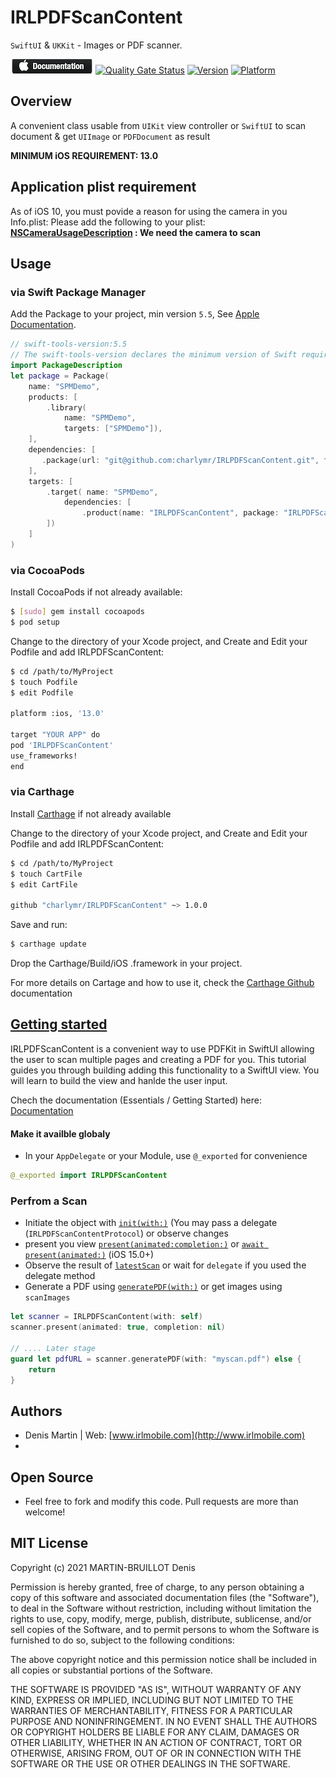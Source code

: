 # IRLPDFScanContent
`SwiftUI` & `UKKit` - Images or PDF scanner.

[![🍎 Documentation](https://raw.githubusercontent.com/charlymr/IRLPDFScanContent/main/documentationicon.png)](https://irlpdfscancontent.irlmobile.com/documentation/) [![Quality Gate Status](https://sonarcloud.io/api/project_badges/measure?project=charlymr_IRLPDFScanContent&metric=alert_status)](https://sonarcloud.io/summary/new_code?id=charlymr_IRLPDFScanContent) [![Version](https://img.shields.io/cocoapods/v/IRLPDFScanContent.svg?style=flat)](http://cocoapods.org/pods/IRLPDFScanContent) [![Platform](https://img.shields.io/cocoapods/p/IRLPDFScanContent.svg?style=flat)](http://cocoapods.org/pods/IRLPDFScanContent)

## Overview

A convenient class usable from `UIKit` view controller or `SwiftUI` to scan document & get `UIImage` or `PDFDocument` as result

**MINIMUM iOS REQUIREMENT: 13.0**

## Application plist requirement

As of iOS 10, you must povide a reason for using the camera in you Info.plist:
Please add the following to your plist:
**[NSCameraUsageDescription](https://developer.apple.com/documentation/bundleresources/information_property_list/nscamerausagedescription) : We need the camera to scan**

## Usage

### via Swift Package Manager

Add the Package to your project, min version `5.5`, See [Apple Documentation](https://developer.apple.com/documentation/swift_packages/adding_package_dependencies_to_your_app).

```swift
// swift-tools-version:5.5
// The swift-tools-version declares the minimum version of Swift required to build this package.
import PackageDescription
let package = Package(
    name: "SPMDemo",
    products: [
        .library(
            name: "SPMDemo",
            targets: ["SPMDemo"]),
    ],
    dependencies: [
       .package(url: "git@github.com:charlymr/IRLPDFScanContent.git", from: "1.0.0"),
    ],
    targets: [
        .target( name: "SPMDemo",
            dependencies: [
                .product(name: "IRLPDFScanContent", package: "IRLPDFScanContent"),
        ])
    ]
)
```

### via CocoaPods

Install CocoaPods if not already available:

``` bash
$ [sudo] gem install cocoapods
$ pod setup
```

Change to the directory of your Xcode project, and Create and Edit your Podfile and add IRLPDFScanContent:

``` bash
$ cd /path/to/MyProject
$ touch Podfile
$ edit Podfile

platform :ios, '13.0'

target "YOUR APP" do
pod 'IRLPDFScanContent'
use_frameworks!
end

```

### via Carthage

Install [Carthage](https://github.com/Carthage/Carthage#installing-carthage) if not already available 

Change to the directory of your Xcode project, and Create and Edit your Podfile and add IRLPDFScanContent:

``` bash
$ cd /path/to/MyProject
$ touch CartFile
$ edit CartFile

github "charlymr/IRLPDFScanContent" ~> 1.0.0
```

Save and run:
``` bash
$ carthage update
```
Drop the Carthage/Build/iOS .framework in your project.

For more details on Cartage and how to use it, check the [Carthage Github](https://github.com/Carthage/Carthage) documentation



## [Getting started](https://irlpdfscancontent.irlmobile.com) 

IRLPDFScanContent is a convenient way to use PDFKit in SwiftUI allowing the user to scan multiple pages and creating a PDF for you.
This tutorial guides you through building adding this functionality to a SwiftUI view. You will learn to build the view and hanlde the user input.

Chech the documentation (Essentials / Getting Started) here: [Documentation](https://irlpdfscancontent.irlmobile.com/tutorials/tutorial-table-of-contents)

#### Make it availble globaly

- In your `AppDelegate` or your Module, use `@_exported` for convenience
```swift
@_exported import IRLPDFScanContent
```

### Perfrom a Scan

- Initiate the object with [`init(with:)`](https://irlpdfscancontent.irlmobile.com) (You may pass a delegate (`IRLPDFScanContentProtocol`) or observe changes
- present you view [`present(animated:completion:)`](https://irlpdfscancontent.irlmobile.com) or [`await present(animated:)`](https://irlpdfscancontent.irlmobile.com) (iOS 15.0+)
- Observe the result of [`latestScan`](https://irlpdfscancontent.irlmobile.com) or wait for `delegate` if you used the delegate method
- Generate a PDF using [`generatePDF(with:)`](https://irlpdfscancontent.irlmobile.com) or get images using `scanImages`

``` swift
let scanner = IRLPDFScanContent(with: self)
scanner.present(animated: true, completion: nil)

// .... Later stage
guard let pdfURL = scanner.generatePDF(with: "myscan.pdf") else {
    return
}
```

## Authors

- Denis Martin | Web: [www.irlmobile.com](http://www.irlmobile.com)
- 
## Open Source

- Feel free to fork and modify this code. Pull requests are more than welcome!

## MIT License

Copyright (c) 2021 MARTIN-BRUILLOT Denis

Permission is hereby granted, free of charge, to any person obtaining a copy
of this software and associated documentation files (the "Software"), to deal
in the Software without restriction, including without limitation the rights
to use, copy, modify, merge, publish, distribute, sublicense, and/or sell
copies of the Software, and to permit persons to whom the Software is
furnished to do so, subject to the following conditions:

The above copyright notice and this permission notice shall be included in all
copies or substantial portions of the Software.

THE SOFTWARE IS PROVIDED "AS IS", WITHOUT WARRANTY OF ANY KIND, EXPRESS OR
IMPLIED, INCLUDING BUT NOT LIMITED TO THE WARRANTIES OF MERCHANTABILITY,
FITNESS FOR A PARTICULAR PURPOSE AND NONINFRINGEMENT. IN NO EVENT SHALL THE
AUTHORS OR COPYRIGHT HOLDERS BE LIABLE FOR ANY CLAIM, DAMAGES OR OTHER
LIABILITY, WHETHER IN AN ACTION OF CONTRACT, TORT OR OTHERWISE, ARISING FROM,
OUT OF OR IN CONNECTION WITH THE SOFTWARE OR THE USE OR OTHER DEALINGS IN THE
SOFTWARE.
